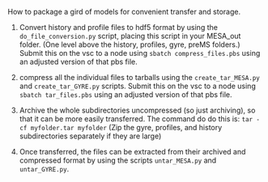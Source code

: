 How to package a gird of models for convenient transfer and storage.

1) Convert history and profile files to hdf5 format by using the `do_file_conversion.py` script, placing this script in your MESA_out folder. (One level above the history, profiles, gyre, preMS folders.)
Submit this on the vsc to a node using `sbatch compress_files.pbs` using an adjusted version of that pbs file.

2) compress all the individual files to tarballs using the `create_tar_MESA.py` and `create_tar_GYRE.py` scripts.
Submit this on the vsc to a node using `sbatch tar_files.pbs` using an adjusted version of that pbs file.

3) Archive the whole subdirectories uncompressed (so just archiving), so that it can be more easily transferred.
The command do do this is: `tar -cf myfolder.tar myfolder`
(Zip the gyre, profiles, and history subdirectories separately if they are large)


4) Once transferred, the files can be extracted from their archived and compressed format by using the scripts `untar_MESA.py` and `untar_GYRE.py`.
